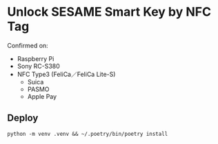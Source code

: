 # Unlock SESAME Smart Key by NFC Tag

Confirmed on:

- Raspberry Pi
- Sony RC-S380
- NFC Type3 (FeliCa／FeliCa Lite-S)
  - Suica
  - PASMO
  - Apple Pay

## Deploy

```
python -m venv .venv && ~/.poetry/bin/poetry install
```










